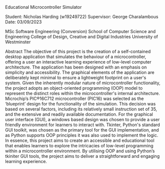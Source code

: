 Educational Microcontroller Simulator

Student:  Nicholas Harding (w19249722)
Supervisor:  George Charalambous
Date:    03/09/2023

MSc Software Engineering (Conversion)
School of Computer Science and Engineering
College of Design, Creative and Digital Industries
University of Westminster

Abstract
The objective of this project is the creation of a self-contained desktop application that simulates the behaviour of a microcontroller, offering a user an interactive learning experience of low-level computer architecture. The application has been designed with an emphasis on simplicity and accessibility. The graphical elements of the application are deliberately kept minimal to ensure a lightweight footprint on a user's system.
Given the inherently modular nature of microcontroller functionality, the project adopts an object-oriented programming (OOP) model to represent the distinct roles within the microcontroller's internal architecture.
Microchip’s PIC®16C712 microcontroller (PIC16) was selected as the ‘blueprint’ design for the functionality of the simulation. This decision was based on several factors, including its relatively small instruction set of 35, and the extensive and readily available documentation.
For the graphical user interface (GUI), a windows based design was chosen to provide a user friendly environment for learners to interact with. Tkinter, Python's standard GUI toolkit, was chosen as the primary tool for the GUI implementation, and as Python supports OOP principles it was also used to implement the logic.
In essence, this project aims to create an accessible and educational tool that enables learners to explore the intricacies of low-level programming within a microcontroller environment. By utilising OOP and using Python’s tkiniter GUI tools, the project aims to deliver a straightforward and engaging learning experience.
